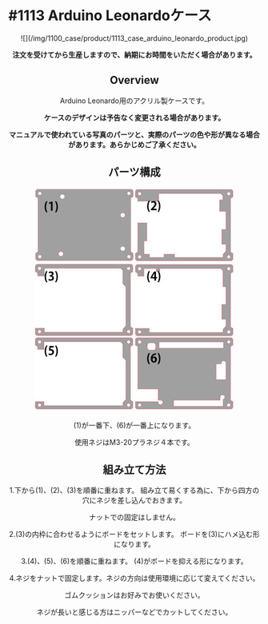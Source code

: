 # #1113 Arduino Leonardoケース
<center>
![](/img/1100_case/product/1113_case_arduino_leonardo_product.jpg)
<!--COLORME-->

**注文を受けてから生産しますので、納期にお時間をいただく場合があります。**

## Overview
Arduino Leonardo用のアクリル製ケースです。

**ケースのデザインは予告なく変更される場合があります。**

**マニュアルで使われている写真のパーツと、実際のパーツの色や形が異なる場合があります。あらかじめご了承ください。**

## パーツ構成

![](/img/1100_case/manual/arduino_leonardo_00.jpg)

(1)が一番下、(6)が一番上になります。

使用ネジはM3-20プラネジ４本です。

## 組み立て方法

1.下から(1)、(2)、(3)を順番に重ねます。
組み立て易くする為に、下から四方の穴にネジを差し込んでおきます。

ナットでの固定はしません。

2.(3)の内枠に合わせるようにボードをセットします。
ボードを(3)にハメ込む形になります。

3.(4)、(5)、(6)を順番に重ねます。
(4)がボードを抑える形になります。

4.ネジをナットで固定します。ネジの方向は使用環境に応じて変えてください。

ゴムクッションはお好みでお使いください。

ネジが長いと感じる方はニッパーなどでカットしてください。